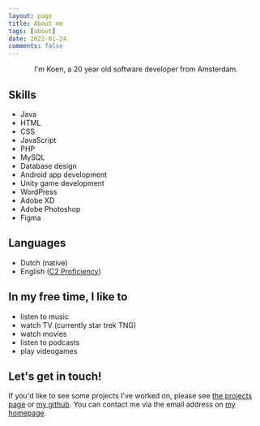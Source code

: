 ```yaml
---
layout: page
title: About me
tags: [about]
date: 2022-01-24
comments: false
---
```

    
<center>I'm Koen, a 20 year old software developer from Amsterdam.</center>

## Skills
* Java
* HTML
* CSS
* JavaScript
* PHP
* MySQL
* Database design
* Android app development
* Unity game development
* WordPress
* Adobe XD
* Adobe Photoshop
* Figma

## Languages
* Dutch (native)
* English ([C2 Proficiency](https://www.cambridgeenglish.org/exams-and-tests/proficiency/))

## In my free time, I like to
* listen to music
* watch TV (currently star trek TNG)
* watch movies
* listen to podcasts
* play videogames

## Let's get in touch!
If you'd like to see some projects I've worked on, please see [the projects page](https://koengf.github.io/projects) or [my github](https://github.com/koenGF?tab=repositories).
You can contact me via the email address on [my homepage](https://koengf.github.io).
